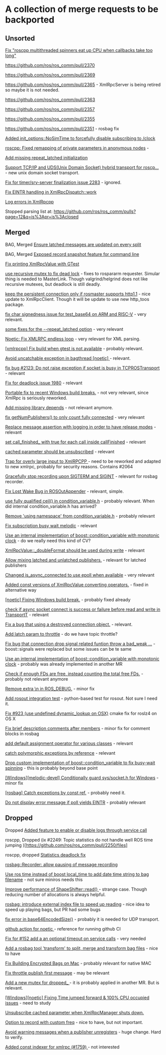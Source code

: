 

# A collection of merge requests to be backported #


## Unsorted ##

[Fix "roscpp multithreaded spinners eat up CPU when callbacks take too long"](https://github.com/ros/ros_comm/pull/2377)

https://github.com/ros/ros_comm/pull/2370

https://github.com/ros/ros_comm/pull/2369

https://github.com/ros/ros_comm/pull/2365 - XmlRpcServer is being retired so maybe it is not needed.

https://github.com/ros/ros_comm/pull/2363

https://github.com/ros/ros_comm/pull/2357

https://github.com/ros/ros_comm/pull/2355

https://github.com/ros/ros_comm/pull/2351 - rosbag fix


[Added init_options::NoSimTime to forcefully disable subscribing to /clock](https://github.com/ros/ros_comm/pull/2342)

[roscpp: Fixed remapping of private parameters in anonymous nodes](https://github.com/ros/ros_comm/pull/2325) - 

[Add missing repeat_latched initialization ](https://github.com/ros/ros_comm/pull/2314)

[Support TCP/IP and UDS(Unix Domain Socket) hybrid transport for roscp…](https://github.com/ros/ros_comm/pull/2309) - new unix domain socket transport.

[Fix for timer/srv-server finalization issue 2283](https://github.com/ros/ros_comm/pull/2284) - ignored.

[Fix EINTR handling in XmlRpcDispatch::work](https://github.com/ros/ros_comm/pull/2278)


[Log errors in XmlRpcpp](https://github.com/ros/ros_comm/pull/2277)


Stopped parsing list at: https://github.com/ros/ros_comm/pulls?page=12&q=is%3Apr+is%3Aclosed


## Merged ##

BAG, Merged [Ensure latched messages are updated on every split](https://github.com/ros/ros_comm/pull/2261)

BAG, Merged [Exposed record snapshot feature for command line](https://github.com/ros/ros_comm/pull/2254)

[Fix printing XmlRpcValue with GTest](https://github.com/ros/ros_comm/pull/2224)

[use recursive mutex to fix dead lock](https://github.com/ros/ros_comm/pull/2209) - fixes to rospararm requester. Simular thing is needed to MasterLink. Though valgrind/helgrind does not like recursive mutexes, but deadlock is still deadly.

[keep the persistent connection only if rosmaster supports http1.1](https://github.com/ros/ros_comm/pull/2208) - nice update to XmlRpcClient. Though it will be update to use new http_toos package.

[fix char signedness issue for test_base64 on ARM and RISC-V](https://github.com/ros/ros_comm/pull/2205) - very relevant.

[some fixes for the --repeat_latched option](https://github.com/ros/ros_comm/pull/2201) - very relevant

[Noetic: Fix XMLRPC endless loop](https://github.com/ros/ros_comm/pull/2185) - very relevant for XML parsing.

[[xmlrpcpp] Fix build when gtest is not available](https://github.com/ros/ros_comm/pull/2177) - probably relevant.

[Avoid uncatchable exception in bagthread [noetic] ](https://github.com/ros/ros_comm/pull/2151/files) - relevant.

[fix bug #2123: Do not raise exception if socket is busy in TCPROSTransport ](https://github.com/ros/ros_comm/pull/2131) - relevant

[Fix for deadlock issue 1980](https://github.com/ros/ros_comm/pull/2121) - relevant

[Portable fix to recent Windows build breaks.](https://github.com/ros/ros_comm/pull/2110) - not very relevant, since XmlRpc is seriously reworked.

[Add missing library depends](https://github.com/ros/ros_comm/pull/2108) - not relevant anymore.

[fix getNumPublishers() to only count fully connected](https://github.com/ros/ros_comm/pull/2107) - very relevant

[Replace message assertion with logging in order to have release modes](https://github.com/ros/ros_comm/pull/2096) - relevant

[set call_finished_ with true for each call inside callFinished](https://github.com/ros/ros_comm/pull/2074) - relevant

[cached parameter should be unsubscribed](https://github.com/ros/ros_comm/pull/2068) - relevant

[Trap for overly large input to XmlRPCPP ](https://github.com/ros/ros_comm/pull/2065) - need to be reworked and adapted to new xmlrpc, probably for security reasons. Contains #2064


[Gracefully stop recording upon SIGTERM and SIGINT](https://github.com/ros/ros_comm/pull/2038) - relevant for rosbag recorder.

[Fix Lost Wake Bug in ROSOutAppender](https://github.com/ros/ros_comm/pull/2033) - relevant, simple.

[use fully qualified ceil() in condition_variable.h](https://github.com/ros/ros_comm/pull/2025) - probably relevant. When did internal condition_variable.h has arrived?

[Remove 'using namespace' from condition_variable.h](https://github.com/ros/ros_comm/pull/2020) - probably relevant

[Fix subscription busy wait melodic](https://github.com/ros/ros_comm/pull/2014) - relevant

[Use an internal implementation of boost::condition_variable with monotonic clock](https://github.com/ros/ros_comm/pull/2011) - do we really need this kind of CV?

[XmlRpcValue::\_doubleFormat should be used during write](https://github.com/ros/ros_comm/pull/2003) - relevant

[Allow mixing latched and unlatched publishers.](https://github.com/ros/ros_comm/pull/1991) - relevant for latched publishers

[Changed is_async_connected to use epoll when available](https://github.com/ros/ros_comm/pull/1983) - very relevant

[Added const versions of XmlRpcValue converting operators.](https://github.com/ros/ros_comm/pull/1978) - fixed in alternative way

[[noetic] Fixing Windows build break.](https://github.com/ros/ros_comm/pull/1961/files) - probably fixed already

[check if async socket connect is success or failure before read and write in TransportT](https://github.com/ros/ros_comm/pull/1954) - relevant


[Fix a bug that using a destroyed connection object.](https://github.com/ros/ros_comm/pull/1950) - relevant.


[Add latch param to throttle](https://github.com/ros/ros_comm/pull/1944) - do we have topic throttle?

[Fix bug that connection drop signal related funtion throw a bad_weak …](https://github.com/ros/ros_comm/pull/1940) - boost::signals were replaced but some issues can be te same

[Use an internal implementation of boost::condition_variable with monotonic clock](https://github.com/ros/ros_comm/pull/1932) - probably was already implemented in another MR


[Check if enough FDs are free, instead counting the total free FDs.](https://github.com/ros/ros_comm/pull/1929) - probably not relevant anymore

[Remove extra \n in ROS_DEBUG.](https://github.com/ros/ros_comm/pull/1925/files) - minor fix

[Add rosout integration test](https://github.com/ros/ros_comm/pull/1924) - python-based test for rosout. Not sure I need it.

[Fix #923 (use undefined dynamic_lookup on OSX)](https://github.com/ros/ros_comm/pull/1923) cmake fix for roslz4 on OS X

[Fix brief description comments after members](https://github.com/ros/ros_comm/pull/1920) - minor fix for comment blocks in rosbag

[add default assignment operator for various classes](https://github.com/ros/ros_comm/pull/1888) - relevant

[catch polymorphic exceptions by reference](https://github.com/ros/ros_comm/pull/1887) - relevant

[Drop custom implementation of boost::condition_variable to fix busy-wait spinning](https://github.com/ros/ros_comm/pull/1878) - this is probably beyond base point

[[Windows][melodic-devel] Conditionally guard sys/socket.h for Windows](https://github.com/ros/ros_comm/pull/1876) - minor fix

[[rosbag] Catch exceptions by const ref.](https://github.com/ros/ros_comm/pull/1874) - probably need it.

[Do not display error message if poll yields EINTR](https://github.com/ros/ros_comm/pull/1868) - probably relevant


## Dropped ##

Dropped [Added feature to enable or disable logs through service call](https://github.com/ros/ros_comm/pull/2256)


roscpp, Dropped (ix #2249: Topic statistics do not handle well ROS time jumping )[https://github.com/ros/ros_comm/pull/2250/files]


roscpp, dropped [Statistics deadlock fix](https://github.com/ros/ros_comm/pull/2246/files)

[rosbag::Recorder: allow pausing of message recording](https://github.com/ros/ros_comm/pull/2228)

[Use ros time instead of boost local_time to add date time string to bag filename](https://github.com/ros/ros_comm/pull/2211) - not sure miniros needs this

[Improve performance of ShapeShifter::read() ](https://github.com/ros/ros_comm/pull/2200) - strange case. Though reducing number of allocations is always helpful.


[rosbag: introduce external index file to speed up reading](https://github.com/ros/ros_comm/pull/2180) - nice idea to speed up playing bags, but PR had some bugs

[fix error in base64EncodedSize()](https://github.com/ros/ros_comm/pull/2160) - probably it is needed for UDP transport. 

[github action for noetic ](https://github.com/ros/ros_comm/pull/2145) - reference for running github CI

[Fix for #152 add a an optional timeout on service calls](https://github.com/ros/ros_comm/pull/2144) - very needed

[Add a rosbag tool 'transform' to split, merge and transform bag files](https://github.com/ros/ros_comm/pull/2134) - nice to have

[Fix Building Encrypted Bags on Mac](https://github.com/ros/ros_comm/pull/2114) - probably relevant for native MAC

[Fix throttle publish first message](https://github.com/ros/ros_comm/pull/2088) - may be relevant

[Add a new mutex for dropped_ ](https://github.com/ros/ros_comm/pull/2061) - it is probably applied in another MR. But is relevant.

[[Windows][noetic] Fixing Time jumped forward & 100% CPU occupied issues](https://github.com/ros/ros_comm/pull/1962) - need to study

[Unsubscribe cached parameter when XmlRpcManager shuts down.](https://github.com/ros/ros_comm/pull/1945)


[Option to record with custom freq](https://github.com/ros/ros_comm/pull/1935) - nice to have, but not important.

[Avoid warning messages when a publisher unregisters](https://github.com/ros/ros_comm/pull/1933) - huge change. Hard to verify.

[Added const indexer for xmlrpc (#1759) ](https://github.com/ros/ros_comm/pull/1931) - not interested
